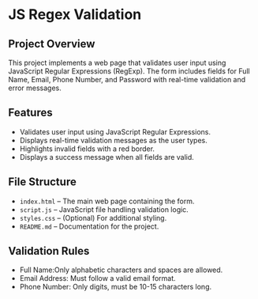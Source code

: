 # JS Regex Validation

## Project Overview
This project implements a web page that validates user input using JavaScript Regular Expressions (RegExp). The form includes fields for Full Name, Email, Phone Number, and Password with real-time validation and error messages.

## Features
- Validates user input using JavaScript Regular Expressions.
- Displays real-time validation messages as the user types.
- Highlights invalid fields with a red border.
- Displays a success message when all fields are valid.

## File Structure
- `index.html` – The main web page containing the form.
- `script.js` – JavaScript file handling validation logic.
- `styles.css` – (Optional) For additional styling.
- `README.md` – Documentation for the project.

## Validation Rules
- Full Name:Only alphabetic characters and spaces are allowed.
- Email Address: Must follow a valid email format.
- Phone Number: Only digits, must be 10-15 characters long.

